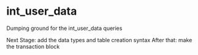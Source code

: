 # int_user_data
Dumping ground for the int_user_data queries

Next Stage: add the data types and table creation syntax
After that: make the transaction block


